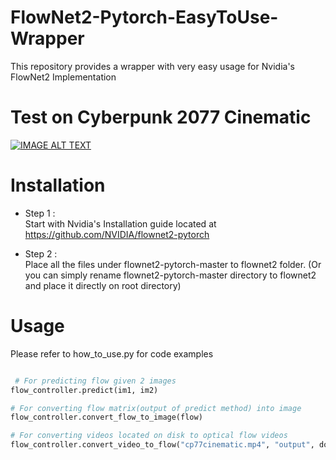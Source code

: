 # FlowNet2-Pytorch-EasyToUse-Wrapper
This repository provides a wrapper with very easy usage for Nvidia's FlowNet2 Implementation

# Test on Cyberpunk 2077 Cinematic
[![IMAGE ALT TEXT](http://img.youtube.com/vi/6GXBBtCxihM/0.jpg)](https://www.youtube.com/watch?v=6GXBBtCxihM "Video Title")

# Installation
* Step 1 :  
Start with Nvidia's Installation guide located at https://github.com/NVIDIA/flownet2-pytorch

* Step 2 :  
Place all the files under flownet2-pytorch-master to flownet2 folder. (Or you can simply rename flownet2-pytorch-master directory to flownet2 and place it directly on root directory)

# Usage
Please refer to how_to_use.py for code examples

```python

 # For predicting flow given 2 images
flow_controller.predict(im1, im2)

# For converting flow matrix(output of predict method) into image 
flow_controller.convert_flow_to_image(flow) 

# For converting videos located on disk to optical flow videos
flow_controller.convert_video_to_flow("cp77cinematic.mp4", "output", downsample_res=(320, 320)) 
```
